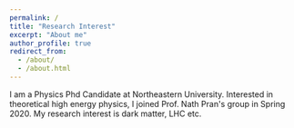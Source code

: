 ```yaml
---
permalink: /
title: "Research Interest"
excerpt: "About me"
author_profile: true
redirect_from: 
  - /about/
  - /about.html
---
```


I am a Physics Phd Candidate at Northeastern University. Interested in theoretical high energy physics, I joined Prof. Nath Pran's group in Spring 2020. My research interest is dark matter, LHC etc. 


